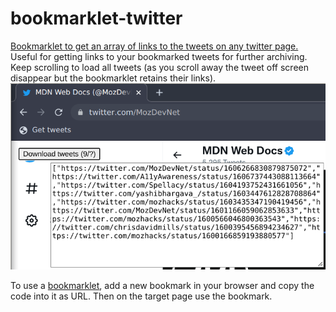 # bookmarklet-twitter

[Bookmarklet to get an array of links to the tweets on any twitter page.](getTweets.js) Useful for getting links to your bookmarked tweets for further archiving. Keep scrolling to load all tweets (as you scroll away the tweet off screen disappear but the bookmarklet retains their links).
![Demonstration of the bookmarklet usage](getTweets.png)

To use a [bookmarklet](https://en.wikipedia.org/wiki/Bookmarklet), add a new bookmark in your browser and copy the code into it as URL. Then on the target page use the bookmark.
